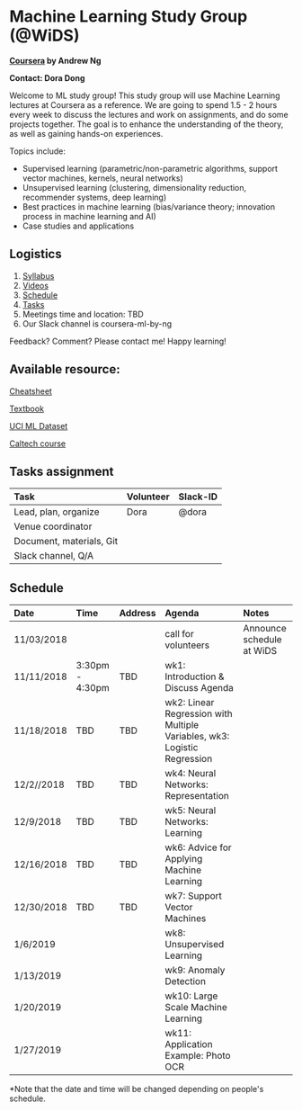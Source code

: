 # Machine Learning Study Group (@WiDS)

**[Coursera](https://www.coursera.org/learn/machine-learning) by Andrew Ng**

**Contact: Dora Dong**

Welcome to ML study group! 
This study group will use Machine Learning lectures at Coursera as a reference. We are going to spend 1.5 - 2 hours every week to discuss the lectures and work on assignments, and do some projects together. The goal is to enhance the understanding of the theory, as well as gaining hands-on experiences. 

Topics include: 
  - Supervised learning (parametric/non-parametric algorithms, support vector machines, kernels, neural networks)
  - Unsupervised learning (clustering, dimensionality reduction, recommender systems, deep learning)
  - Best practices in machine learning (bias/variance theory; innovation process in machine learning and AI)
  - Case studies and applications

## Logistics

1. [Syllabus](https://www.coursera.org/learn/machine-learning#syllabus)
2. [Videos](https://www.coursera.org/learn/machine-learning)
3. [Schedule](#schedule)
4. [Tasks](#tasks)
5. Meetings time and location: TBD
6. Our Slack channel is coursera-ml-by-ng

Feedback? Comment? Please contact me!
Happy learning! 


## Available resource:

[Cheatsheet](https://stanford.edu/~shervine/teaching/cs-229/cheatsheet-supervised-learning)

[Textbook](https://web.stanford.edu/~hastie/Papers/ESLII.pdf)

[UCI ML Dataset](http://archive.ics.uci.edu/ml/index.php)

[Caltech course](https://work.caltech.edu/telecourse.html)


## Tasks assignment

| Task | Volunteer | Slack-ID | 
|:---|:---|:---|
|Lead, plan, organize | Dora | @dora |
|Venue coordinator | | |
|Document, materials, Git | | |
|Slack channel, Q/A | | |

## Schedule

| Date | Time | Address | Agenda | Notes | 
|:---|:---|:---|:---|:---|
| 11/03/2018| | |call for volunteers | Announce schedule at WiDS | 
| 11/11/2018| 3:30pm - 4:30pm | TBD | wk1: Introduction & Discuss Agenda |  | 
| 11/18/2018| TBD | TBD | wk2: Linear Regression with Multiple Variables, wk3: Logistic Regression |  | 
| 12/2//2018| TBD | TBD | wk4: Neural Networks: Representation |  | 
| 12/9/2018| TBD | TBD | wk5: Neural Networks: Learning |  | 
| 12/16/2018| TBD | TBD | wk6: Advice for Applying Machine Learning |  | 
| 12/30/2018| TBD | TBD | wk7: Support Vector Machines |  | 
| 1/6/2019 | | | wk8: Unsupervised Learning | |
| 1/13/2019 | | | wk9: Anomaly Detection | |
| 1/20/2019 | | | wk10: Large Scale Machine Learning | |
| 1/27/2019 | | | wk11: Application Example: Photo OCR | |

*Note that the date and time will be changed depending on people's schedule.



